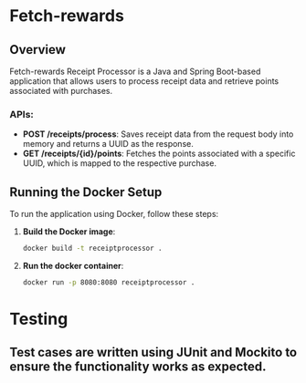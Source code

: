 # Fetch-rewards

## Overview

Fetch-rewards Receipt Processor is a Java and Spring Boot-based application that allows users to process receipt data and retrieve points associated with purchases.

### APIs:
- **POST /receipts/process**: Saves receipt data from the request body into memory and returns a UUID as the response.
- **GET /receipts/{id}/points**: Fetches the points associated with a specific UUID, which is mapped to the respective purchase.

## Running the Docker Setup

To run the application using Docker, follow these steps:

1. **Build the Docker image**:
   ```bash
   docker build -t receiptprocessor .

2. **Run the docker container**:
   ```bash
   docker run -p 8080:8080 receiptprocessor .

# Testing

## Test cases are written using JUnit and Mockito to ensure the functionality works as expected.


